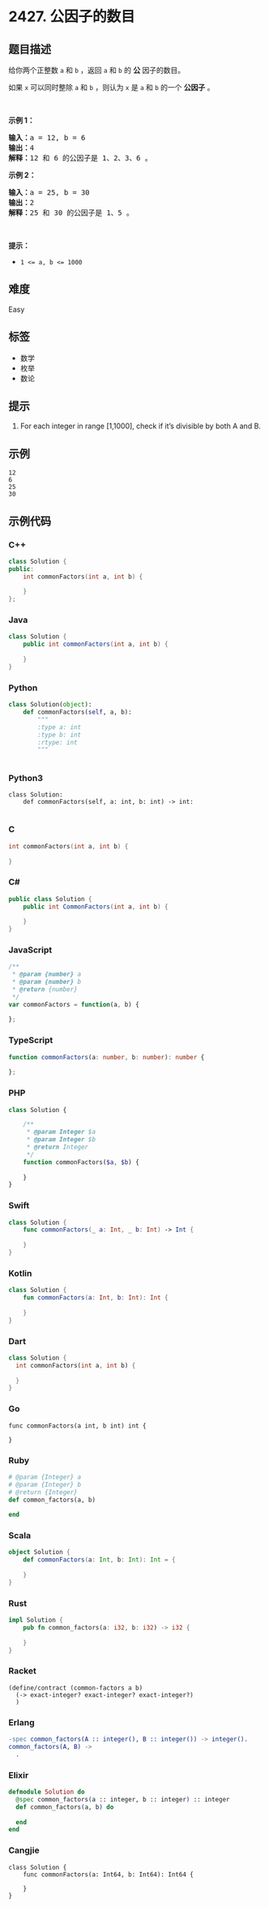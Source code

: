 # 2427. 公因子的数目

## 题目描述

<p>给你两个正整数 <code>a</code> 和 <code>b</code> ，返回 <code>a</code> 和 <code>b</code> 的 <strong>公</strong> 因子的数目。</p>

<p>如果 <code>x</code> 可以同时整除 <code>a</code> 和 <code>b</code> ，则认为 <code>x</code> 是 <code>a</code> 和 <code>b</code> 的一个 <strong>公因子</strong> 。</p>

<p>&nbsp;</p>

<p><strong>示例 1：</strong></p>

<pre><strong>输入：</strong>a = 12, b = 6
<strong>输出：</strong>4
<strong>解释：</strong>12 和 6 的公因子是 1、2、3、6 。
</pre>

<p><strong>示例 2：</strong></p>

<pre><strong>输入：</strong>a = 25, b = 30
<strong>输出：</strong>2
<strong>解释：</strong>25 和 30 的公因子是 1、5 。</pre>

<p>&nbsp;</p>

<p><strong>提示：</strong></p>

<ul>
	<li><code>1 &lt;= a, b &lt;= 1000</code></li>
</ul>


## 难度

Easy

## 标签

- 数学
- 枚举
- 数论

## 提示

1. For each integer in range [1,1000], check if it’s divisible by both A and B.

## 示例

```
12
6
25
30
```

## 示例代码

### C++

```cpp
class Solution {
public:
    int commonFactors(int a, int b) {
        
    }
};
```

### Java

```java
class Solution {
    public int commonFactors(int a, int b) {
        
    }
}
```

### Python

```python
class Solution(object):
    def commonFactors(self, a, b):
        """
        :type a: int
        :type b: int
        :rtype: int
        """
        
```

### Python3

```python3
class Solution:
    def commonFactors(self, a: int, b: int) -> int:
        
```

### C

```c
int commonFactors(int a, int b) {
    
}
```

### C#

```csharp
public class Solution {
    public int CommonFactors(int a, int b) {
        
    }
}
```

### JavaScript

```javascript
/**
 * @param {number} a
 * @param {number} b
 * @return {number}
 */
var commonFactors = function(a, b) {
    
};
```

### TypeScript

```typescript
function commonFactors(a: number, b: number): number {
    
};
```

### PHP

```php
class Solution {

    /**
     * @param Integer $a
     * @param Integer $b
     * @return Integer
     */
    function commonFactors($a, $b) {
        
    }
}
```

### Swift

```swift
class Solution {
    func commonFactors(_ a: Int, _ b: Int) -> Int {
        
    }
}
```

### Kotlin

```kotlin
class Solution {
    fun commonFactors(a: Int, b: Int): Int {
        
    }
}
```

### Dart

```dart
class Solution {
  int commonFactors(int a, int b) {
    
  }
}
```

### Go

```golang
func commonFactors(a int, b int) int {
    
}
```

### Ruby

```ruby
# @param {Integer} a
# @param {Integer} b
# @return {Integer}
def common_factors(a, b)
    
end
```

### Scala

```scala
object Solution {
    def commonFactors(a: Int, b: Int): Int = {
        
    }
}
```

### Rust

```rust
impl Solution {
    pub fn common_factors(a: i32, b: i32) -> i32 {
        
    }
}
```

### Racket

```racket
(define/contract (common-factors a b)
  (-> exact-integer? exact-integer? exact-integer?)
  )
```

### Erlang

```erlang
-spec common_factors(A :: integer(), B :: integer()) -> integer().
common_factors(A, B) ->
  .
```

### Elixir

```elixir
defmodule Solution do
  @spec common_factors(a :: integer, b :: integer) :: integer
  def common_factors(a, b) do
    
  end
end
```

### Cangjie

```cangjie
class Solution {
    func commonFactors(a: Int64, b: Int64): Int64 {

    }
}
```

